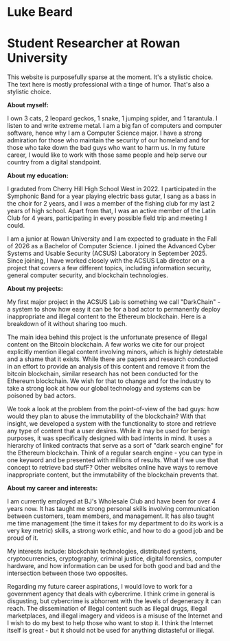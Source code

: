 # Luke Beard
# Student Researcher at Rowan University

This website is purposefully sparse at the moment. It's a stylistic choice. The text here is mostly professional with a tinge of humor. That's also a stylistic choice.

**About myself:**

I own 3 cats, 2 leopard geckos, 1 snake, 1 jumping spider, and 1 tarantula. I listen to and write extreme metal. I am a big fan of computers and computer software, hence why I am a Computer Science major. I have a strong admiration for those who maintain the security of our homeland and for those who take down the bad guys who want to harm us. In my future career, I would like to work with those same people and help serve our country from a digital standpoint.

**About my education:**

I graduted from Cherry Hill High School West in 2022. I participated in the Symphonic Band for a year playing electric bass gutar, I sang as a bass in the choir for 2 years, and I was a member of the fishing club for my last 2 years of high school. Apart from that, I was an active member of the Latin Club for 4 years, participating in every possible field trip and meeting I could. 

I am a junior at Rowan University and I am expected to graduate in the Fall of 2026 as a Bachelor of Computer Science. I joined the Advanced Cyber Systems and Usable Security (ACSUS) Laboratory in September 2025. Since joining, I have worked closely with the ACSUS Lab director on a project that covers a few different topics, including information security, general computer security, and blockchain technologies.

**About my projects:**

My first major project in the ACSUS Lab is something we call "DarkChain" - a system to show how easy it can be for a bad actor to permanently deploy inappropriate and illegal content to the Ethereum blockchain. Here is a breakdown of it without sharing too much. 

The main idea behind this project is the unfortunate presence of illegal content on the Bitcoin blockchain. A few works we cite for our project explicitly mention illegal content involving minors, which is highly detestable and a shame that it exists. While there are papers and research conducted in an effort to provide an analysis of this content and remove it from the bitcoin blockchain, similar research has not been conducted for the Ethereum blockchain. We wish for that to change and for the industry to take a strong look at how our global technology and systems can be poisoned by bad actors.

We took a look at the problem from the point-of-view of the bad guys: how would they plan to abuse the immutability of the blockchain? With that insight, we developed a system with the functionality to store and retrieve any type of content that a user desires. While it may be used for benign purposes, it was specifically designed with bad intents in mind. It uses a hierarchy of linked contracts that serve as a sort of "dark search engine" for the Ethereum blockchain. Think of a regular search engine - you can type in one keyword and be presented with millions of results. What if we use that concept to retrieve bad stufF? Other websites online have ways to remove inappropriate content, but the immutability of the blockchain prevents that. 

**About my career and interests:**

I am currently employed at BJ's Wholesale Club and have been for over 4 years now. It has taught me strong personal skills involving communication between customers, team members, and management. It has also taught me time management (the time it takes for my department to do its work is a very key metric) skills, a strong work ethic, and how to do a good job and be proud of it.

My interests include: blockchain technologies, distributed systems, cryptocurrencies, cryptography, criminal justice, digital forensics, computer hardware, and how information can be used for both good and bad and the intersection between those two opposites. 

Regarding my future career aspirations, I would love to work for a government agency that deals with cybercrime. I think crime in general is disgusting, but cybercrime is abhorrent with the levels of degeneracy it can reach. The dissemination of illegal content such as illegal drugs, illegal marketplaces, and illegal imagery and videos is a misuse of the Internet and I wish to do my best to help those who want to stop it. I think the Internet itself is great - but it should not be used for anything distasteful or illegal. 


